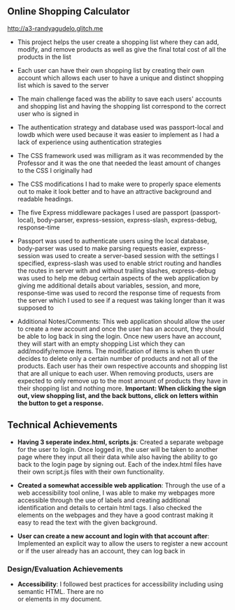 ## Online Shopping Calculator

http://a3-randyagudelo.glitch.me

- This project helps the user create a shopping list where they can add, modify, and remove products as well as give the final total cost of all the products in the list
- Each user can have their own shopping list by creating their own account which allows each user to have a unique and distinct shopping list which is saved to the server
- The main challenge faced was the ability to save each users' accounts and shopping list and having the shopping list correspond to the correct user who is signed in
- The authentication strategy and database used was passport-local and lowdb which were used because it was easier to implement as I had a lack of experience using authentication strategies
- The CSS framework used was milligram as it was recommended by the Professor and it was the one that needed the least amount of changes to the CSS I originally had
- The CSS modifications I had to make were to properly space elements out to make it look better and to have an attractive background and readable headings.
- The five Express middleware packages I used are passport (passport-local), body-parser, express-session, express-slash, express-debug, response-time
- Passport was used to authenticate users using the local database, body-parser was used to make parsing requests easier, express-session was used to create a server-based session
  with the settings I specified, express-slash was used to enable strict routing and handles the routes in server with and without trailing slashes, express-debug was used to help
  me debug certain aspects of the web application by giving me additional details about variables, session, and more, response-time was used to record the response time of requests 
  from the server which I used to see if a request was taking longer than it was supposed to
  
- Additional Notes/Comments: This web application should allow the user to create a new account and once the user has an account, they should be able to log back in sing the login. 
 Once new users have an account, they will start with an empty shopping List which they can add/modify/remove items. The modification of items is when th user decides to delete only a
 certain number of products and not all of the products. Each user has their own respective accounts and shopping list that are all unique to each user. When removing products, users are 
 expected to only remove up to the most amount of products they have in their shopping list and nothing more. **Important: When clicking the sign out, view shopping list, and the back buttons, click on 
 letters within the button to get a response.** 

## Technical Achievements
- **Having 3 seperate index.html, scripts.js**: Created a separate webpage for the user to login. Once logged in, the user will be taken to another page where they input all their data while also having the 
ability to go back to the login page by signing out. Each of the index.html files have their own script.js files with their own functionality.

- **Created a somewhat accessible web application**: Through the use of a web accessibility tool online, I was able to make my webpages more accessible through the use of labels and creating 
additional identification and details to certain html tags. I also checked the elements on the webpages and they have a good contrast making it easy to read the text with the given background.

- **User can create a new account and login with that account after**: Implemented an explicit way to allow the users to register a new account or if the user already has an account, they can log back in 


### Design/Evaluation Achievements
- **Accessibility**: I followed best practices for accessibility including using semantic HTML. There are no <div> or <span> elements in my document.
